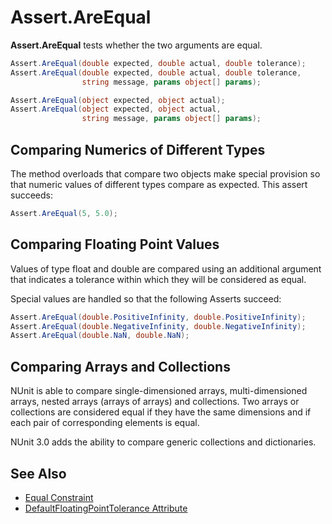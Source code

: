 # Assert.AreEqual

**Assert.AreEqual** tests whether the two arguments are equal.

```csharp
Assert.AreEqual(double expected, double actual, double tolerance);
Assert.AreEqual(double expected, double actual, double tolerance,
                string message, params object[] params);

Assert.AreEqual(object expected, object actual);
Assert.AreEqual(object expected, object actual,
                string message, params object[] params);
```

## Comparing Numerics of Different Types

The method overloads that compare two objects make special provision so that numeric
values of different types compare as expected. This assert succeeds:

```csharp
Assert.AreEqual(5, 5.0);
```

## Comparing Floating Point Values

Values of type float and double are compared using an additional
argument that indicates a tolerance within which they will be considered
as equal.

Special values are handled so that the following Asserts succeed:

```csharp
Assert.AreEqual(double.PositiveInfinity, double.PositiveInfinity);
Assert.AreEqual(double.NegativeInfinity, double.NegativeInfinity);
Assert.AreEqual(double.NaN, double.NaN);
```

## Comparing Arrays and Collections

NUnit is able to compare single-dimensioned arrays, multi-dimensioned arrays,
nested arrays (arrays of arrays) and collections. Two arrays or collections are considered equal
if they have the same dimensions and if each pair of corresponding elements is equal.

NUnit 3.0 adds the ability to compare generic collections and dictionaries.

## See Also

* [Equal Constraint](xref:equalconstraint)
* [DefaultFloatingPointTolerance Attribute](../../attributes/defaultfloatingpointtolerance.md)
